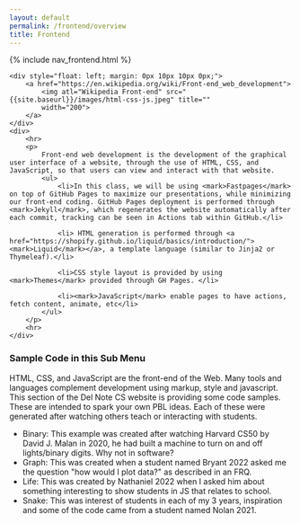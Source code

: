 ```yaml
---
layout: default
permalink: /frontend/overview
title: Frontend
---
```


{% include nav_frontend.html %}

<div>

    <div style="float: left; margin: 0px 10px 10px 0px;">
        <a href="https://en.wikipedia.org/wiki/Front-end_web_development">
            <img atl="Wikipedia Front-end" src="{{site.baseurl}}/images/html-css-js.jpeg" title=""
            width="200">
        </a>
    </div>
    <div>
        <hr>
        <p>
            Front-end web development is the development of the graphical user interface of a website, through the use of HTML, CSS, and JavaScript, so that users can view and interact with that website.  
            <ul>
                <li>In this class, we will be using <mark>Fastpages</mark> on top of GitHub Pages to maximize our presentations, while minimizing our front-end coding. GitHub Pages deployment is performed through <mark>Jekyll</mark>, which regenerates the website automatically after each commit, tracking can be seen in Actions tab within GitHub.</li>

                <li> HTML generation is performed through <a href="https://shopify.github.io/liquid/basics/introduction/"><mark>Liquid</mark></a>, a template language (similar to Jinja2 or Thymeleaf).</li>

                <li>CSS style layout is provided by using <mark>Themes</mark> provided through GH Pages. </li>

                <li><mark>JavaScript</mark> enable pages to have actions, fetch content, animate, etc</li> 
            </ul>
        </p>
        <hr>
    </div>

</div>


### Sample Code in this Sub Menu

HTML, CSS, and JavaScript are the front-end of the Web.  Many tools and languages complement development using markup, style and javascript.  This section of the Del Note CS website is providing some code samples.  These are intended to spark your own PBL ideas.  Each of these were generated after watching others teach or interacting with students.
- Binary: This example was created after watching Harvard CS50 by David J. Malan in 2020, he had built a machine to turn on and off lights/binary digits.  Why not in software?
- Graph: This was created when a student named Bryant 2022 asked me the question "how would I plot data?" as described in an FRQ.
- Life: This was created by Nathaniel 2022 when I asked him about something interesting to show students in JS that relates to school.
- Snake: This was interest of students in each of my 3 years, inspiration and some of the code came from a student named Nolan 2021.
